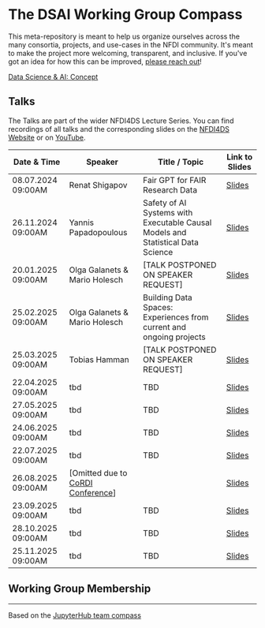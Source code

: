 # The DSAI Working Group Compass
This meta-repository is meant to help us organize ourselves across the many consortia, projects, and use-cases in the NFDI community. It's meant to make the project more welcoming, transparent, and inclusive. If you've got an idea for how this can be improved, [please reach out](https://github.com/DSAI-WG/team-compass/issues/new/choose)!

[Data Science & AI: Concept](https://zenodo.org/record/6498197#.ZBHliC8w2Lc)

## Talks

The Talks are part of the wider NFDI4DS Lecture Series. You can find
recordings of all talks and the corresponding slides on the [NFDI4DS Website](https://www.nfdi4datascience.de/community/lecture-series/) or on [YouTube](https://www.youtube.com/@nfdi4ds).


| Date & Time          | Speaker                      | Title / Topic                                                                   | Link to Slides |
|----------------------|------------------------------|---------------------------------------------------------------------------------|----------------|
| 08.07.2024 09:00AM   | Renat Shigapov               | Fair GPT for FAIR Research Data                                                 | [Slides](https://zenodo.org/records/10664554)    |
| 26.11.2024 09:00AM   | Yannis Papadopoulous         | Safety of AI Systems with Executable Causal Models and Statistical Data Science | [Slides](https://doi.org/10.5281/zenodo.14223981)    |
| 20.01.2025 09:00AM   | Olga Galanets & Mario Holesch| [TALK POSTPONED ON SPEAKER REQUEST]                                             | [Slides](https://zenodo.org/records/14906914)    |
| 25.02.2025 09:00AM   | Olga Galanets & Mario Holesch| Building Data Spaces: Experiences from current and ongoing projects             | [Slides](#)    |
| 25.03.2025 09:00AM   | Tobias Hamman                | [TALK POSTPONED ON SPEAKER REQUEST]                                             | [Slides](#)    |
| 22.04.2025 09:00AM   | tbd                          | TBD                                                                                | [Slides](#)    |
| 27.05.2025 09:00AM   | tbd                          | TBD                                                                                | [Slides](#)    |
| 24.06.2025 09:00AM   | tbd                          | TBD                                                                               | [Slides](#)    |
| 22.07.2025 09:00AM   | tbd                          | TBD                                                                                | [Slides](#)    |
| 26.08.2025 09:00AM   | [Omitted due to [CoRDI Conference](https://www.nfdi.de/cordi-2025/?lang=en)]                          |        | [Slides](#)    |
| 23.09.2025 09:00AM   | tbd                          | TBD                                                                                | [Slides](#)    |
| 28.10.2025 09:00AM   | tbd                          | TBD                                                                                | [Slides](#)    |
| 25.11.2025 09:00AM   | tbd                          | TBD                                                                                | [Slides](#)    |



## Working Group Membership

---
Based on the [JupyterHub team compass](https://github.com/jupyterhub/team-compass)
